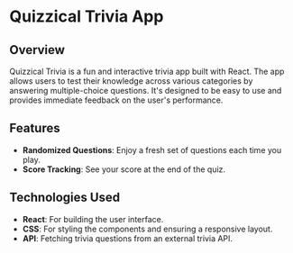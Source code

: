 # Quizzical Trivia App

## Overview

Quizzical Trivia is a fun and interactive trivia app built with React. The app allows users to test their knowledge across various categories by answering multiple-choice questions. It's designed to be easy to use and provides immediate feedback on the user's performance.

## Features

- **Randomized Questions**: Enjoy a fresh set of questions each time you play.
- **Score Tracking**: See your score at the end of the quiz.

## Technologies Used

- **React**: For building the user interface.
- **CSS**: For styling the components and ensuring a responsive layout.
- **API**: Fetching trivia questions from an external trivia API.
